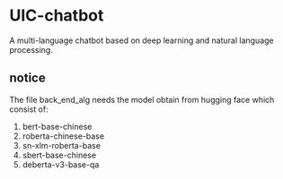 # UIC-chatbot
A multi-language chatbot based on deep learning and natural language processing.

## notice
The file back_end_alg needs the model obtain from hugging face which consist of:

1. bert-base-chinese
2. roberta-chinese-base
3. sn-xlm-roberta-base
4. sbert-base-chinese
5. deberta-v3-base-qa
